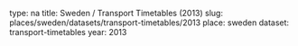 type: na
title: Sweden / Transport Timetables (2013)
slug: places/sweden/datasets/transport-timetables/2013
place: sweden
dataset: transport-timetables
year: 2013
